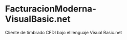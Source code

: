 FacturacionModerna-VisualBasic.net
==================================

Cliente de timbrado CFDI bajo el lenguaje Visual Basic.net
